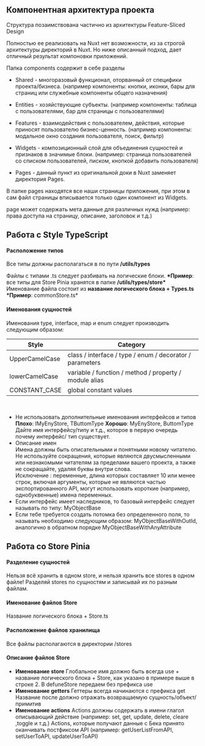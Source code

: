 ## Компонентная архитектура проекта

Структура позаимствована частично из архитектуры Feature-Sliced Design

Полностью ее реализовать на Nuxt нет возможности, из за строгой архитектуры директорий в Nuxt. Но ниже описанный подход, дает отличный результат компоновки приложений.

Папка components содержит в себе разделы

- Shared - многоразовый функционал, оторванный от специфики проекта/бизнеса. (например компоненты: кнопки, иконки, бары для страниц или служебные компоненты общего назначения)

- Entities - хозяйствующие субъекты. (например компоненты: таблица с пользователями, бар для страницы с пользователями)

- Features - взаимодействия с пользователем, действия, которые приносят пользователю бизнес-ценность. (например компоненты: модальное окно создания пользователя, поиск, фильтр)

- Widgets - композиционный слой для объединения сущностей и признаков в значимые блоки. (например: страница пользователей со списком пользователей, писком, кнопкой добавить пользователя)

- Pages - данный пункт из оригинальной доки в Nuxt заменяет директория Pages.

В папке pages находятся все наши страницы приложения, при этом в сам файл страницы вписывается только один компонент из Widgets.

page может содержать мета данные для различных нужд (например: права доступа на страницу, описание, заголовок и т.д.)

## Работа с Style TypeScript

#### Расположение типов

Все типы должны располагаться в по пути **/utils/types**

Файлы с типами .ts следует разбивать на логические блоки.
**\*Пример**: все типы для Store Pinia хранятся в папке **/utils/types/store\***
Именование файла состоит из **название логического блока + Types.ts**
**\*Пример**: commonStore.ts\*

#### Именования сущностей

Именования type, interface, map и enum следует производить следующим образом:

| Style          | Category                                                 |
| -------------- | -------------------------------------------------------- |
| UpperCamelCase | class / interface / type / enum / decorator / parameters |
| lowerCamelCase | variable / function / method / property / module alias   |
| CONSTANT_CASE  | global constant values                                   |

</br>

- Не использовать дополнительные именования интерфейсов и типов</br>
  **Плохо**: IMyEnyStore, TButtomType
  **Хорошо**: MyEnyStore, ButtomType
  Дайте имя интерфейсу/типу и т.д., которое в первую очередь почему интерфейс/ тип существует.
  </br>
- Описание имен</br>
  Имена должны быть описательными и понятными новому читателю. Не используйте сокращения, которые являются двусмысленными или незнакомыми читателям за пределами вашего проекта, а также не сокращайте, удаляя буквы внутри слова.</br>
  Исключение : переменные, длина которых составляет 10 или менее строк, включая аргументы, которые не являются частью экспортированного API, могут использовать короткие (например, однобуквенные) имена переменных.
  </br>
- Если интерфейс имеет наследников, то базовый интерфейс следует называть по типу: MyObjectBase
- Если тебе требуется создать потомка без определенного поля, то называть необходимо следующим образом: MyObjectBaseWithOutId, аналогично в обратном порядке MyObjectBaseWithAnyAttribute

## Работа со Store Pinia

#### Разделение сущностей

Нельзя всё хранить в одном store, и нельзя хранить все stores в одном файле!
Разделяй stores по сущностям и записывай их по разным файлам.

#### Именование файлов Store

Название логического блока + Store.ts

#### Расположение файлов хранилища

Все файлы располагаются в директории /stores

#### Описание файлов Store

- **Именование store**
  Глобальное имя должно быть всегда use + название логического блока + Store, как указано в примере выше в строке 2.
  В defuneStore передаем без префикса use
  </br>
- **Именование getters**
  Геттеры всегда начинаются с префикса get
  Название после должно отражать возвращаемую сущность/объект/примитив
  </br>
- **Именование actions**
  Actions должны содержать в имени глагол описывающий действие (например: set, get, update, delete, cleare ,toggle и т.д.)
  Actions, которые получают данные с Бека принято оканчивать постфиксом API (например: getUserListFromAPI, setUserToAPI, updateUserToAPI)
